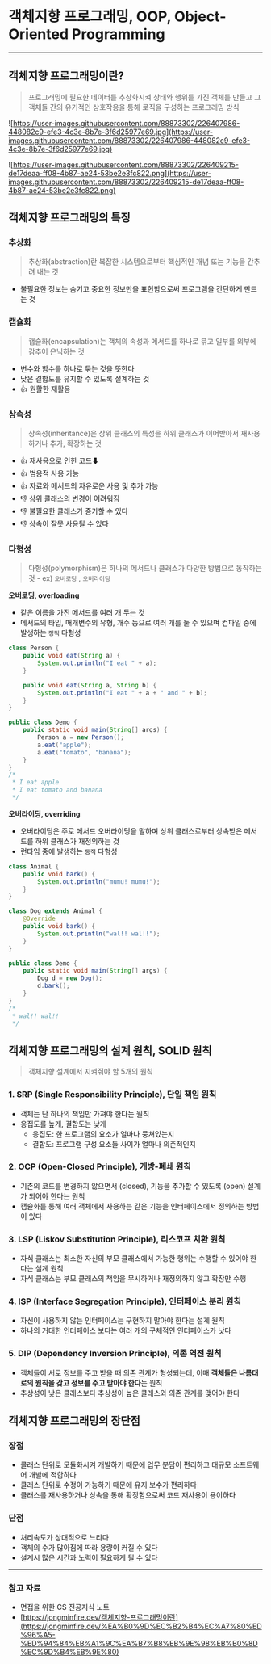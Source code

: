 # 객체지향 프로그래밍, OOP, Object-Oriented Programming

---

## 객체지향 프로그래밍이란?

> 프로그래밍에 필요한 데이터를 추상화시켜 상태와 행위를 가진 객체를 만들고 그 객체들 간의 유기적인 상호작용을 통해 로직을 구성하는 프로그래밍 방식


![https://user-images.githubusercontent.com/88873302/226407986-448082c9-efe3-4c3e-8b7e-3f6d25977e69.jpg](https://user-images.githubusercontent.com/88873302/226407986-448082c9-efe3-4c3e-8b7e-3f6d25977e69.jpg)

![https://user-images.githubusercontent.com/88873302/226409215-de17deaa-ff08-4b87-ae24-53be2e3fc822.png](https://user-images.githubusercontent.com/88873302/226409215-de17deaa-ff08-4b87-ae24-53be2e3fc822.png)

## 객체지향 프로그래밍의 특징

### 추상화

> 추상화(abstraction)란 복잡한 시스템으로부터 핵심적인 개념 또는 기능을 간추려 내는 것

- 불필요한 정보는 숨기고 중요한 정보만을 표현함으로써 프로그램을 간단하게 만드는 것

### 캡슐화

> 캡슐화(encapsulation)는 객체의 속성과 메서드를 하나로 묶고 일부를 외부에 감추어 은닉하는 것

- 변수와 함수를 하나로 묶는 것을 뜻한다
- 낮은 결합도를 유지할 수 있도록 설계하는 것
- 👍 원활한 재활용

### 상속성

> 상속성(inheritance)은 상위 클래스의 특성을 하위 클래스가 이어받아서 재사용하거나 추가, 확장하는 것

- 👍 재사용으로 인한 코드⬇
- 👍 범용적 사용 가능
- 👍 자료와 메서드의 자유로운 사용 및 추가 가능
- 👎 상위 클래스의 변경이 어려워짐
- 👎 불필요한 클래스가 증가할 수 있다
- 👎 상속이 잘못 사용될 수 있다

### 다형성

> 다형성(polymorphism)은 하나의 메서드나 클래스가 다양한 방법으로 동작하는 것 - ex) `오버로딩` , `오버라이딩`


**오버로딩, overloading**

- 같은 이름을 가진 메서드를 여러 개 두는 것
- 메서드의 타입, 매개변수의 유형, 개수 등으로 여러 개를 둘 수 있으며 컴파일 중에 발생하는 `정적` 다형성

```java
class Person {
    public void eat(String a) {
        System.out.println("I eat " + a);
    }

    public void eat(String a, String b) {
        System.out.println("I eat " + a + " and " + b);
    }
}

public class Demo {
    public static void main(String[] args) {
        Person a = new Person();
        a.eat("apple");
        a.eat("tomato", "banana");
    }
}
/*
 * I eat apple
 * I eat tomato and banana
 */
```

**오버라이딩, overriding**

- 오버라이딩은 주로 메서드 오버라이딩을 말하며 상위 클래스로부터 상속받은 메서드를 하위 클래스가 재정의하는 것
- 런타임 중에 발생하는 `동적` 다형성

```java
class Animal {
    public void bark() {
        System.out.println("mumu! mumu!");
    }
}

class Dog extends Animal {
    @Override
    public void bark() {
        System.out.println("wal!! wal!!");
    }
}

public class Demo {
    public static void main(String[] args) {
        Dog d = new Dog();
        d.bark();
    }
}
/*
 * wal!! wal!!
 */
```

## 객체지향 프로그래밍의 설계 원칙, SOLID 원칙

> 객체지향 설계에서 지켜줘야 할 5개의 원칙


### 1. SRP (Single Responsibility Principle), 단일 책임 원칙

- 객체는 단 하나의 책임만 가져야 한다는 원칙
- 응집도를 높게, 결합도는 낮게
    - 응집도: 한 프로그램의 요소가 얼마나 뭉쳐있는지
    - 결합도: 프로그램 구성 요소들 사이가 얼마나 의존적인지

### 2. OCP (Open-Closed Principle), 개방-폐쇄 원칙

- 기존의 코드를 변경하지 않으면서 (closed), 기능을 추가할 수 있도록 (open) 설계가 되어야 한다는 원칙
- 캡슐화를 통해 여러 객체에서 사용하는 같은 기능을 인터페이스에서 정의하는 방법이 있다

### 3. LSP (Liskov Substitution Principle), 리스코프 치환 원칙

- 자식 클래스는 최소한 자신의 부모 클래스에서 가능한 행위는 수행할 수 있어야 한다는 설계 원칙
- 자식 클래스는 부모 클래스의 책임을 무시하거나 재정의하지 않고 확장만 수행

### 4. ISP (Interface Segregation Principle), 인터페이스 분리 원칙

- 자신이 사용하지 않는 인터페이스는 구현하지 말아야 한다는 설계 원칙
- 하나의 거대한 인터페이스 보다는 여러 개의 구체적인 인터페이스가 낫다

### 5. DIP (Dependency Inversion Principle), 의존 역전 원칙

- 객체들이 서로 정보를 주고 받을 때 의존 관계가 형성되는데, 이때 **객체들은 나름대로의 원칙을 갖고 정보를 주고 받아야 한다**는 원칙
- 추상성이 낮은 클래스보다 추상성이 높은 클래스와 의존 관계를 맺어야 한다

## 객체지향 프로그래밍의 장단점

### 장점

- 클래스 단위로 모듈화시켜 개발하기 때문에 업무 분담이 편리하고 대규모 소프트웨어 개발에 적합하다
- 클래스 단위로 수정이 가능하기 때문에 유지 보수가 편리하다
- 클래스를 재사용하거나 상속을 통해 확장함으로써 코드 재사용이 용이하다

### 단점

- 처리속도가 상대적으로 느리다
- 객체의 수가 많아짐에 따라 용량이 커질 수 있다
- 설계시 많은 시간과 노력이 필요하게 될 수 있다

---

### 참고 자료

- 면접을 위한 CS 전공지식 노트
- [https://jongminfire.dev/객체지향-프로그래밍이란](https://jongminfire.dev/%EA%B0%9D%EC%B2%B4%EC%A7%80%ED%96%A5-%ED%94%84%EB%A1%9C%EA%B7%B8%EB%9E%98%EB%B0%8D%EC%9D%B4%EB%9E%80)